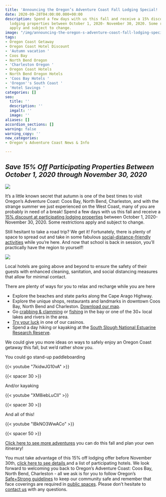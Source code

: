```yaml
---
title: 'Announcing the Oregon’s Adventure Coast Fall Lodging Special! '
date: 2020-09-28T04:00:00.000+00:00
description: Spend a few days with us this fall and receive a 15% discount at participating
  lodging properties between October 1, 2020- November 30, 2020. Some restrictions
  apply and subject to change.
image: "/img/announcing-the-oregon-s-adventure-coast-fall-lodging-special-blog-695x322-jpg.png"
tags:
- Oregon Coast Getaway
- Oregon Coast Hotel Discount
- 'Autumn vacation '
- Coos Bay
- North Bend Oregon
- 'Charleston Oregon '
- Oregon Coast Hotels
- North Bend Oregon Hotels
- 'Coos Bay Hotels '
- 'Oregon''s South Coast '
- 'Hotel Savings '
categories: []
seo:
  title: ''
  description: ''
  imgalt: ''
  image: ''
aliases: []
accordion_sections: []
warning: false
warning_copy: ''
new_categories:
- Oregon's Adventure Coast News & Info

---
```

## _Save 15% Off Participating Properties Between October 1, 2020 through November 30, 2020_

![](/img/announcing-the-oregon-s-adventure-coast-fall-lodging-special-blog-695x322-jpg-2.png)

It’s a little known secret that autumn is one of the best times to visit Oregon’s Adventure Coast: Coos Bay, North Bend, Charleston, and with the strange summer we just experienced on the West Coast, many of you are probably in need of a break! Spend a few days with us this fall and receive a [15% discount at participating lodging properties](https://www.oregonsadventurecoast.com/fall15/) between October 1, 2020- November 30, 2020. Some restrictions apply and subject to change.

Still hesitant to take a road trip? We get it! Fortunately, there is plenty of space to spread out and take in some fabulous [social-distance-friendly activities](https://www.oregonsadventurecoast.com/blog/five-fun-ways-to-social-distance-on-oregon-s-adventure-coast/) while you’re here. And now that school is back in session, you’ll practically have the region to yourself!

![](/img/announcing-the-oregon-s-adventure-coast-fall-lodging-special-blog-695x322-jpg-1.png)

Local hotels are going above and beyond to ensure the safety of their guests with enhanced cleaning, sanitation, and social distancing measures that allow for minimal contact.

There are plenty of ways for you to relax and recharge while you are here

* Explore the beaches and state parks along the Cape Arago Highway.
* Explore the unique shops, restaurants and landmarks in downtown Coos Bay, North Bend and Charleston. [Download our map](https://oregonsadventurecoast.netlify.com/img/walking-map-cbnb.pdf).
* Go [crabbing & clamming](https://oregonsadventurecoast.netlify.app/crabbing-clamming/) or [fishing](https://oregonsadventurecoast.netlify.com/fishing/) in the bay or one of the 30+ local lakes and rivers in the area.
* [Try your luck](https://oregonsadventurecoast.netlify.com/blog/try-your-luck-on-oregon-s-adventure-coast/) in one of our casinos.
* Spend a day hiking or kayaking at the [South Slough National Estuarine Research Reserve](https://www.oregon.gov/oprd/NATRES/pages/rs_faqcoastal.aspx#What_is_a_Research_Reserve_).

We could give you more ideas on ways to safely enjoy an Oregon Coast getaway this fall, but we’d rather show you.

You could go stand-up paddleboarding

{{< youtube "7kidwJG10vA" >}}

{{< spacer 30 >}}

And/or kayaking

{{< youtube "XM8iebLuClI" >}}

{{< spacer 30 >}}

And all of this!

{{< youtube "IBkNO3WwACo" >}}

{{< spacer 50 >}}

[Click here to see more adventures](https://www.oregonsadventurecoast.com/adventures/) you can do this fall and plan your own itinerary!

You must take advantage of this 15% off lodging offer before November 30th, [click here to see details ](https://www.oregonsadventurecoast.com/fall15/)and a list of participating hotels. We look forward to welcoming you back to Oregon’s Adventure Coast: Coos Bay, North Bend, Charleston - all we ask is for you to follow Oregon’s [Safe+Strong guidelines](https://govstatus.egov.com/reopening-oregon) to keep our community safe and remember that face coverings are required in [public spaces](https://sharedsystems.dhsoha.state.or.us/DHSForms/Served/le2288K.pdf). Please don’t hesitate to [contact us](https://www.oregonsadventurecoast.com/contact/) with any questions.